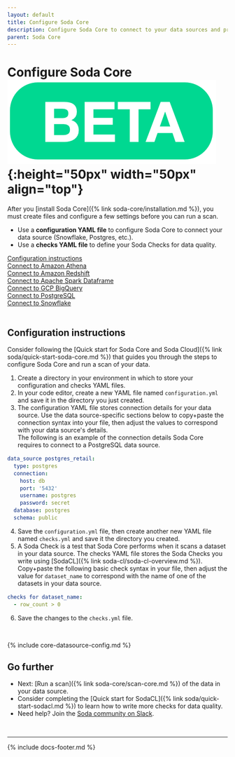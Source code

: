 ```yaml
---
layout: default
title: Configure Soda Core
description: Configure Soda Core to connect to your data sources and prepare data quality checks to run against your data.
parent: Soda Core
---
```


# Configure Soda Core ![beta](/assets/images/beta.png){:height="50px" width="50px" align="top"}

After you [install Soda Core]({% link soda-core/installation.md %}), you must create files and configure a few settings before you can run a scan.

* Use a **configuration YAML file** to configure Soda Core to connect your data source (Snowflake, Postgres, etc.).
* Use a **checks YAML file** to define your Soda Checks for data quality.

[Configuration instructions](#configuration-instructions) <br />
[Connect to Amazon Athena](#connect-to-amazon-athena)<br />
[Connect to Amazon Redshift](#connect-to-amazon-redshift)<br />
[Connect to Apache Spark Dataframe](#connect-to-apache-spark-dataframe) <br />
[Connect to GCP BigQuery](#connect-to-gcp-bigquery)<br />
[Connect to PostgreSQL](#connect-to-postgresql)<br />
[Connect to Snowflake](#connect-to-snowflake)<br />
<br />

## Configuration instructions

Consider following the [Quick start for Soda Core and Soda Cloud]({% link soda/quick-start-soda-core.md %}) that guides you through the steps to configure Soda Core and run a scan of your data.

1. Create a directory in your environment in which to store your configuration and checks YAML files.
2. In your code editor, create a new YAML file named `configuration.yml` and save it in the directory you just created. 
3. The configuration YAML file stores connection details for your data source. Use the data source-specific sections below to copy+paste the connection syntax into your file, then adjust the values to correspond with your data source's details. <br/> 
The following is an example of the connection details Soda Core requires to connect to a PostgreSQL data source. 
```yaml
data_source postgres_retail:
  type: postgres
  connection:
    host: db
    port: '5432'
    username: postgres
    password: secret
  database: postgres
  schema: public
```
4. Save the `configuration.yml` file, then create another new YAML file named `checks.yml` and save it the directory you created.
5. A Soda Check is a test that Soda Core performs when it scans a dataset in your data source. The checks YAML file stores the Soda Checks you write using [SodaCL]({% link soda-cl/soda-cl-overview.md %}). Copy+paste the following basic check syntax in your file, then adjust the value for `dataset_name` to correspond with the name of one of the datasets in your data source.
```yaml
checks for dataset_name:
  - row_count > 0
```
6. Save the changes to the `checks.yml` file. 

<br />

{% include core-datasource-config.md %}


## Go further

* Next: [Run a scan]({% link soda-core/scan-core.md %}) of the data in your data source.
* Consider completing the [Quick start for SodaCL]({% link soda/quick-start-sodacl.md %}) to learn how to write more checks for data quality.
* Need help? Join the <a href="http://community.soda.io/slack" target="_blank"> Soda community on Slack</a>.
<br />

---
{% include docs-footer.md %}